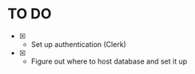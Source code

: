 # TO DO
- [x] - Set up authentication (Clerk)
- [x] - Figure out where to host database and set it up
